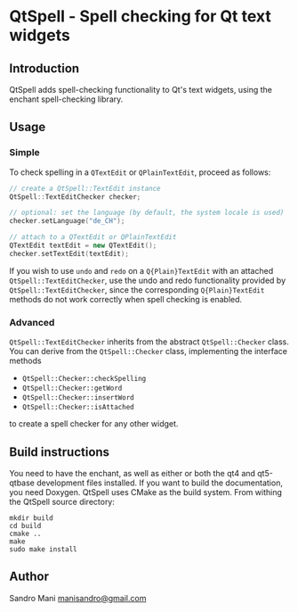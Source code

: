 QtSpell - Spell checking for Qt text widgets
============================================

Introduction
------------
QtSpell adds spell-checking functionality to Qt's text widgets, using the
enchant spell-checking library.


Usage
-----
### Simple
To check spelling in a `QTextEdit` or `QPlainTextEdit`, proceed as follows:
```c++
// create a QtSpell::TextEdit instance
QtSpell::TextEditChecker checker;

// optional: set the language (by default, the system locale is used)
checker.setLanguage("de_CH");

// attach to a QTextEdit or QPlainTextEdit
QTextEdit textEdit = new QTextEdit();
checker.setTextEdit(textEdit);
```
If you wish to use `undo` and `redo` on a `Q{Plain}TextEdit` with an attached
`QtSpell::TextEditChecker`, use the undo and redo functionality provided by
`QtSpell::TextEditChecker`, since the corresponding `Q{Plain}TextEdit` methods
do not work correctly when spell checking is enabled.

### Advanced
`QtSpell::TextEditChecker` inherits from the abstract `QtSpell::Checker` class.
You can derive from the `QtSpell::Checker` class, implementing the interface
methods

- `QtSpell::Checker::checkSpelling`
- `QtSpell::Checker::getWord`
- `QtSpell::Checker::insertWord`
- `QtSpell::Checker::isAttached`

to create a spell checker for any other widget.


Build instructions
------------------
You need to have the enchant, as well as either or both the qt4 and qt5-qtbase
development files installed. If you want to build the documentation, you need
Doxygen.
QtSpell uses CMake as the build system. From withing the QtSpell source directory:
```shell
mkdir build
cd build
cmake ..
make
sudo make install
```

Author
------
Sandro Mani <manisandro@gmail.com>
